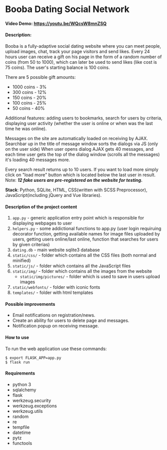 # Booba Dating Social Network
#### Video Demo:  https://youtu.be/WQcsW8mnZSQ
#### Description:
Booba is a fully-adaptive social dating website where you can meet people, upload images, chat, track your page visitors and send likes.
Every 24 hours user can receive a gift on his page in the form of a random number of coins (from 50 to 1000), which can later be used to send likes (like cost is 75 coins). The user's starting balance is 100 coins.

There are 5 possible gift amounts:
- 1000 coins - 3%
- 300 coins - 12%
- 150 coins - 20%
- 100 coins - 25%
- 50  coins - 40%

Additional features: adding users to bookmarks, search for users by criteria, displaying user activity (whether the user is online or when was the last time he was online).

Messages on the site are automatically loaded on receiving by AJAX.
Searchbar up in the title of message window sorts the dialogs via JS (only on the user side)
When user opens dialog AJAX gets 40 messages, and each time user gets the top of the dialog window (scrolls all the messages) it's loading 40 messages more.


Every search result returns up to 10 users. If you want to load more simply click on "load more" button which is located below the last user in result.
Note: ***12 fake users are pre-registered on the website for testing.***

**Stack**:
Python, SQLite, HTML, CSS(written with SCSS Preprocessor), JavaScript(including jQuery and Vue libraries).

#### Description of the project content
1. `app.py` - generic application entry point which is responsible for displaying webpages to user
2. `helpers.py` - some addictional functions to app.py (user login requiruing decorator function, getting available names for image files uploaded by users, getting users online/last online, function that searches for users by given criterias)
3. `dating.db` - main website sqlite3 database
4. `static/css/` - folder which contains all the CSS files (both normal and minified)
5. `static/js/` - folder which contains all the JavaScript files
6. `static/img/` - folder which contains all the images from the website
   - `static/img/pictures/` - folder which is used to save in users upload images
7. `static/webfonts/` - folder with iconic fonts
8. `templates/` - folder with html templates


#### Possible improvements
- Email notifications on registration/news.
- Create an ability for users to delete page and messages.
- Notification popup on receiving message.

#### How to use
To run the web application use these commands:

```
$ export FLASK_APP=app.py
$ flask run
```

#### Requirements
- python 3
- sqlalchemy
- flask
- werkzeug.security
- werkzeug.exceptions
- werkzeug.utils
- random
- re
- tempfile
- datetime
- pytz
- functools
